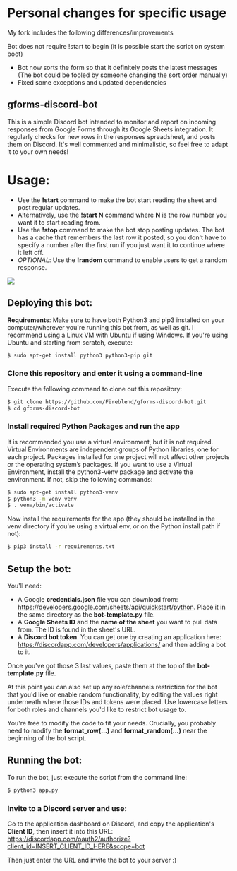 # Personal changes for specific usage
My fork includes the following differences/improvements

Bot does not require !start to begin (it is possible start the script on system boot)

- Bot now sorts the form so that it definitely posts the latest messages (The bot could be fooled by someone changing the sort order manually)
- Fixed some exceptions and updated dependencies


## gforms-discord-bot

This is a simple Discord bot intended to monitor and report on incoming responses from Google Forms through its Google Sheets integration. It regularly checks for new rows in the responses spreadsheet, and posts them on Discord. It's well commented and minimalistic, so feel free to adapt it to your own needs!

# Usage:

- Use the **!start** command to make the bot start reading the sheet and post regular updates.
- Alternatively, use the **!start N** command where **N** is the row number you want it to start reading from.
- Use the **!stop** command to make the bot stop posting updates. The bot has a cache that remembers the last row it posted, so you don't have to specify a number after the first run if you just want it to continue where it left off.
- *OPTIONAL*: Use the **!random** command to enable users to get a random response.

<img src="https://i.imgur.com/CfbnBt9.png"/>

## Deploying this bot:

**Requirements**: Make sure to have both Python3 and pip3 installed on your computer/wherever you're running this bot from, as well as git.
I recommend using a Linux VM with Ubuntu if using Windows. If you're using Ubuntu and starting from scratch, execute:

~~~sh
$ sudo apt-get install python3 python3-pip git
~~~

### Clone this repository and enter it using a command-line

Execute the following command to clone out this repository:

~~~sh
$ git clone https://github.com/Fireblend/gforms-discord-bot.git
$ cd gforms-discord-bot
~~~

### Install required Python Packages and run the app

It is recommended you use a virtual environment, but it is not required. Virtual Environments are independent groups of Python libraries, one for each project. Packages installed for one project will not affect other projects or the operating system’s packages. If you want to use a Virtual Environment, install the python3-venv package and activate the environment. If not, skip the following commands:

~~~sh
$ sudo apt-get install python3-venv
$ python3 -m venv venv
$ . venv/bin/activate
~~~

Now install the requirements for the app (they should be installed in the venv directory if you're using a virtual env, or on the Python install path if not):

~~~sh
$ pip3 install -r requirements.txt
~~~

## Setup the bot:

You'll need:

- A Google **credentials.json** file you can download from: https://developers.google.com/sheets/api/quickstart/python. Place it in the same directory as the **bot-template.py** file.
- A **Google Sheets ID** and the **name of the sheet** you want to pull data from. The ID is found in the sheet's URL.
- A **Discord bot token**. You can get one by creating an application here: https://discordapp.com/developers/applications/ and then adding a bot to it.

Once you've got those 3 last values, paste them at the top of the **bot-template.py** file.

At this point you can also set up any role/channels restriction for the bot that you'd like or enable random functionality, by editing the values right underneath where those IDs and tokens were placed. Use lowercase letters for both roles and channels you'd like to restrict bot usage to.

You're free to modify the code to fit your needs. Crucially, you probably need to modify the **format_row(...)** and **format_random(...)** near the beginning of the bot script.

## Running the bot:

To run the bot, just execute the script from the command line:

~~~sh
$ python3 app.py
~~~

### Invite to a Discord server and use:

Go to the application dashboard on Discord, and copy the application's **Client ID**, then insert it into this URL:
https://discordapp.com/oauth2/authorize?client_id=INSERT_CLIENT_ID_HERE&scope=bot

Then just enter the URL and invite the bot to your server :)
